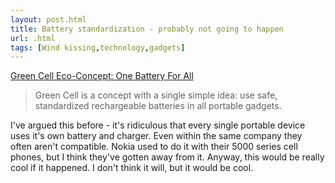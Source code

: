 ```yaml
---
layout: post.html
title: Battery standardization - probably not going to happen
url: .html
tags: [Wind kissing,technology,gadgets]
---
```

[Green Cell Eco-Concept: One Battery For All](http://gizmodo.com/362249/green-cell-eco+concept-one-battery-for-all)

> Green Cell is a concept with a single simple idea: use safe, standardized rechargeable batteries in all portable gadgets.

I've argued this before - it's ridiculous that every single portable device uses it's own battery and charger. Even within the same company they often aren't compatible. Nokia used to do it with their 5000 series cell phones, but I think they've gotten away from it. Anyway, this would be really cool if it happened. I don't think it will, but it would be cool.
